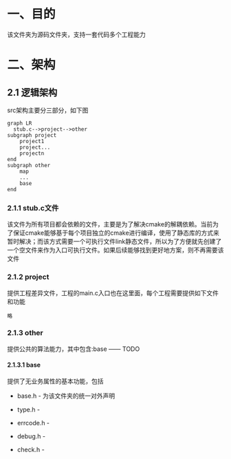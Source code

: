 # 一、目的

该文件夹为源码文件夹，支持一套代码多个工程能力

# 二、架构

## 2.1 逻辑架构

src架构主要分三部分，如下图
```mermaid
graph LR
  stub.c-->project-->other
subgraph project
    project1
    project...
    projectn
end
subgraph other
    map
    ...
    base
end
```

### 2.1.1 stub.c文件

该文件为所有项目都会依赖的文件，主要是为了解决cmake的解耦依赖。当前为了保证cmake能够基于每个项目独立的cmake进行编译，使用了静态库的方式来暂时解决；而该方式需要一个可执行文件link静态文件，所以为了方便就先创建了一个空文件来作为入口可执行文件。如果后续能够找到更好地方案，则不再需要该文件

### 2.1.2 project

提供工程差异文件，工程的main.c入口也在这里面，每个工程需要提供如下文件和功能

```
略
```

### 2.1.3 other

提供公共的算法能力，其中包含:base —— TODO

#### 2.1.3.1 base

提供了无业务属性的基本功能，包括

* base.h - 为该文件夹的统一对外声明

* type.h - 

* errcode.h - 

* debug.h - 

* check.h - 

  
